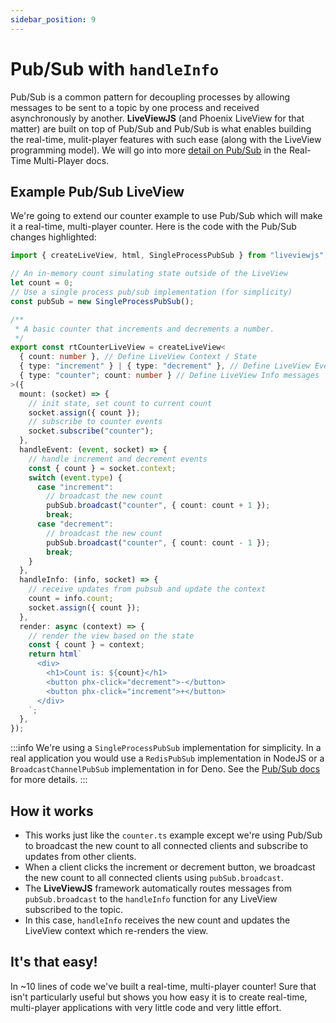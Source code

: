 ```yaml
---
sidebar_position: 9
---
```


# Pub/Sub with `handleInfo`

Pub/Sub is a common pattern for decoupling processes by allowing messages to be sent to a topic by one process and
received asynchronously by another. **LiveViewJS** (and Phoenix LiveView for that matter) are built on top of Pub/Sub
and Pub/Sub is what enables building the real-time, mulit-player features with such ease (along with the LiveView
programming model). We will go into more [detail on Pub/Sub](/docs/category/real-time--multi-player) in the Real-Time
Multi-Player docs.

## Example Pub/Sub LiveView

We're going to extend our counter example to use Pub/Sub which will make it a real-time, multi-player counter. Here is
the code with the Pub/Sub changes highlighted:

```ts title="realtimeCounterLiveView.ts" {3-6,14,17-20,27-28,31-32,36-40}
import { createLiveView, html, SingleProcessPubSub } from "liveviewjs";

// An in-memory count simulating state outside of the LiveView
let count = 0;
// Use a single process pub/sub implementation (for simplicity)
const pubSub = new SingleProcessPubSub();

/**
 * A basic counter that increments and decrements a number.
 */
export const rtCounterLiveView = createLiveView<
  { count: number }, // Define LiveView Context / State
  { type: "increment" } | { type: "decrement" }, // Define LiveView Events
  { type: "counter"; count: number } // Define LiveView Info messages
>({
  mount: (socket) => {
    // init state, set count to current count
    socket.assign({ count });
    // subscribe to counter events
    socket.subscribe("counter");
  },
  handleEvent: (event, socket) => {
    // handle increment and decrement events
    const { count } = socket.context;
    switch (event.type) {
      case "increment":
        // broadcast the new count
        pubSub.broadcast("counter", { count: count + 1 });
        break;
      case "decrement":
        // broadcast the new count
        pubSub.broadcast("counter", { count: count - 1 });
        break;
    }
  },
  handleInfo: (info, socket) => {
    // receive updates from pubsub and update the context
    count = info.count;
    socket.assign({ count });
  },
  render: async (context) => {
    // render the view based on the state
    const { count } = context;
    return html`
      <div>
        <h1>Count is: ${count}</h1>
        <button phx-click="decrement">-</button>
        <button phx-click="increment">+</button>
      </div>
    `;
  },
});
```

:::info We're using a `SingleProcessPubSub` implementation for simplicity. In a real application you would use a
`RedisPubSub` implementation in NodeJS or a `BroadcastChannelPubSub` implementation in for Deno. See the
[Pub/Sub docs](/docs/real-time-multi-player-pub-sub/overview) for more details. :::

## How it works

- This works just like the `counter.ts` example except we're using Pub/Sub to broadcast the new count to all connected
  clients and subscribe to updates from other clients.
- When a client clicks the increment or decrement button, we broadcast the new count to all connected clients using
  `pubSub.broadcast`.
- The **LiveViewJS** framework automatically routes messages from `pubSub.broadcast` to the `handleInfo` function for
  any LiveView subscribed to the topic.
- In this case, `handleInfo` receives the new count and updates the LiveView context which re-renders the view.

## It's that easy!

In ~10 lines of code we've built a real-time, multi-player counter! Sure that isn't particularly useful but shows you
how easy it is to create real-time, multi-player applications with very little code and very little effort.
